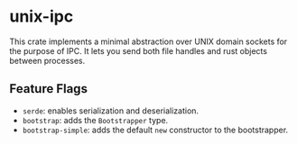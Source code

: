 # unix-ipc

This crate implements a minimal abstraction over UNIX domain sockets for
the purpose of IPC.  It lets you send both file handles and rust objects
between processes.

## Feature Flags

* `serde`: enables serialization and deserialization.
* `bootstrap`: adds the `Bootstrapper` type.
* `bootstrap-simple`: adds the default `new` constructor to the
  bootstrapper.
